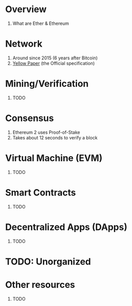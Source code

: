 # Overview
1. What are Ether & Ethereum


# Network
1. Around since 2015 (6 years after Bitcoin)
1. [Yellow Paper](https://ethereum.github.io/yellowpaper/paper.pdf) (the Official specification)


# Mining/Verification
1. TODO


# Consensus
1. Ethereum 2 uses Proof-of-Stake
1. Takes about 12 seconds to verify a block


# Virtual Machine (EVM)
1. TODO


# Smart Contracts
1. TODO


# Decentralized Apps (DApps)
1. TODO


# TODO: Unorganized



# Other resources
1. TODO
